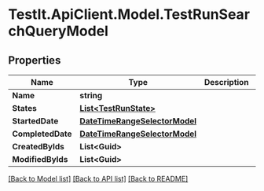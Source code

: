 # TestIt.ApiClient.Model.TestRunSearchQueryModel

## Properties

Name | Type | Description | Notes
------------ | ------------- | ------------- | -------------
**Name** | **string** |  | [optional] 
**States** | [**List&lt;TestRunState&gt;**](TestRunState.md) |  | [optional] 
**StartedDate** | [**DateTimeRangeSelectorModel**](DateTimeRangeSelectorModel.md) |  | [optional] 
**CompletedDate** | [**DateTimeRangeSelectorModel**](DateTimeRangeSelectorModel.md) |  | [optional] 
**CreatedByIds** | **List&lt;Guid&gt;** |  | [optional] 
**ModifiedByIds** | **List&lt;Guid&gt;** |  | [optional] 

[[Back to Model list]](../README.md#documentation-for-models) [[Back to API list]](../README.md#documentation-for-api-endpoints) [[Back to README]](../README.md)

